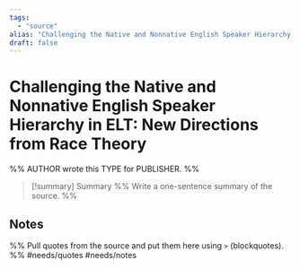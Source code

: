 ```yaml
---
tags:
  - "source"
alias: "Challenging the Native and Nonnative English Speaker Hierarchy in ELT: New Directions from Race Theory"
draft: false
---
```

# Challenging the Native and Nonnative English Speaker Hierarchy in ELT: New Directions from Race Theory
%% AUTHOR wrote this TYPE for PUBLISHER. %%

> [!summary] Summary
> %% Write a one-sentence summary of the source. %%
## Notes
%% Pull quotes from the source and put them here using `>` (blockquotes). %%
#needs/quotes
#needs/notes
